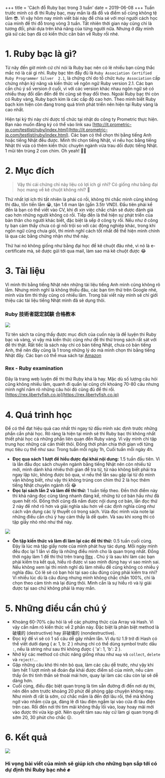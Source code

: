 +++
title = 'Cách đỗ Ruby bạc trong 3 tuần'
date = 2019-06-08
+++
Tuần trước mình có đi thi Ruby bạc, may mắn là đã đỗ và điểm số cũng không tệ lắm :sunglasses:. Vì vậy hôm nay mình viết bài này để chia sẻ với mọi người cách học của mình để thi đỗ trong vòng 3 tuần. Tất nhiên thời gian này cũng chỉ là tương đối, phải dựa trên khả năng của từng người nữa. Nhưng ở đây mình giả sử các bạn đã có kiến thức căn bản về Ruby rồi nhé.

#  1. Ruby bạc là gì?
Từ nãy đến giờ mình cứ chỉ nói là Ruby bạc nên có lẽ nhiều bạn cũng thắc mắc nó là cái gì nhỉ.
Ruby bạc tên đầy đủ là `Ruby Association Certified Ruby Programmer Silver  2.1`, là chứng chỉ do tổ chức `Ruby Association` cấp chứng nhận kỹ năng và kiến thức về ngôn ngữ Ruby version 2.1. Các bạn cần chú ý số version ở cuối, vì với các version khác nhau ngôn ngữ  sẽ có nhiều thay đổi dẫn đến đề thi cũng sẽ thay đổi theo. Ngoài Ruby bạc thì còn có Ruby vàng, Ruby bạch kim là các cấp độ cao hơn. Theo mình biết Ruby bạch kim hiện còn đang trong quá trình phát triển nên hiện tại Ruby vàng là cao nhất.

Hiện tại kỳ thi này chỉ được tổ chức tại nhật do công ty Prometric thực hiện. Bạn nào muốn đăng ký có thể vào link sau  [http://it.prometric-jp.com/testlist/ruby/index.html](http://it.prometric-jp.com/testlist/ruby/index.html). Các bạn có thể chọn thi bằng tiếng Anh hoặc tiếng Nhật đều được. Mình thì chọn tiếng Nhật, vì nếu học bằng tiếng Nhật thì vừa có thêm kiến thức chuyên ngành vừa trau dồi được tiếng Nhật. 1 mũi tên trúng 2 con chim.  Oh yeah! :hatched_chick::hatched_chick:

# 2. Mục đích
 
> Vậy thi cái chứng chỉ này liệu có lợi ích gì nhỉ? Có giống như bằng đại học mang về kê chuột không nhỉ? :thinking:

Thứ nhất lợi ích thì tất nhiên là phải có rồi, không thì chắc mình cũng không thi đâu, tốn tiền lắm :sob:, tận 1.6 man lận (gần 3.5tr VND). Đầu tiên phải kể đến là bạn có thể viết vào CV, khi đi xin việc chắc chắn sẽ được đánh giá cao hơn những người không có rồi. Tiếp đến là thể hiện sự phát triển của bản thân cho người khác biết, đặc biệt là sếp ở công ty rồi. Nếu như ở công ty bạn cảm thấy chưa có gì nổi trội so với các động nghiệp khác, trong khi ngôn ngữ cũng chưa giỏi, thì mình nghĩ cách tốt nhất để thể hiện mình chính là qua các bằng chứng nhận như thế này.

Thứ hai nó không giống như bằng đại học để kê chuột đâu nhé, vì nó là e-certificate mà, sẽ được gửi tới qua mail, làm sao mà kê chuột được :joy:
# 3. Tài liệu
Vì mình thi bằng tiếng Nhật nên những tài liệu tiếng Anh mình cũng không rõ lắm. Nhưng mình nghĩ là không thiếu đâu, các bạn tìm thử trên Google nhé, mình vừa tìm thì thấy cũng có nhiều lắm. Trong bài viết này mình sẽ chỉ giới thiệu các tài liệu tiếng Nhật mình đã sẽ dụng thôi.

### Ruby 技術者認定試験  合格教本
![](https://nddblog-prod.s3.amazonaws.com/uploads/image_file/image/14/519gNUrXcML._SX350_BO1_204_203_200_.jpg)

Từ tên sách ta cũng thấy được mục đích của cuốn này là để luyện thi Ruby bạc và vàng, vì vậy mà kiến thức cũng như đề thi thử trong sách rất sát với đề thi thật. Rất tiếc là sách này chỉ có bản tiếng Nhật, chưa có bản tiếng Anh, thế nên đây cũng là 1 trong những lý do mà mình chọn thi bằng tiếng Nhật đấy. Các bạn có thể mua sách tại [Amazon](https://www.amazon.co.jp/%E6%94%B9%E8%A8%822%E7%89%88-Ruby%E6%8A%80%E8%A1%93%E8%80%85%E8%AA%8D%E5%AE%9A%E8%A9%A6%E9%A8%93%E5%90%88%E6%A0%BC%E6%95%99%E6%9C%AC-Silver-Gold%E5%AF%BE%E5%BF%9C-Ruby%E5%85%AC%E5%BC%8F%E8%B3%87%E6%A0%BC%E6%95%99%E7%A7%91%E6%9B%B8/dp/4774191949/ref=sr_1_1?__mk_ja_JP=%E3%82%AB%E3%82%BF%E3%82%AB%E3%83%8A&keywords=ruby%E6%8A%80%E8%A1%93%E8%80%85%E8%AA%8D%E5%AE%9A%E8%A9%A6%E9%A8%93&qid=1559969489&s=gateway&sr=8-1)

### Rex - Ruby examination
Đây là trang web luyện đề thi thử Ruby khá là hay. Mặc dù số lượng câu hỏi cũng không nhiều lắm, quanh đi quẩn lại cũng chỉ khoảng 70-80 câu nhưng mình nghĩ nắm rõ những câu hỏi đó cũng đủ để thi rồi. [https://rex.libertyfish.co.jp](https://rex.libertyfish.co.jp)

# 4. Quá trình học
Để có thể đạt hiệu quả cao nhất thì ngay từ đầu mình xác định trước những phần cần phải học. Rõ ràng là hiện tại mình sẽ thi Ruby bạc thì không nhất thiết phải học cả những phần liên quan đến Ruby vàng. Vì vậy mình chỉ tập trung học những cái cần thiết thôi. Đồng thời phân chia thời gian với từng mục tiêu cụ thể như sau: Trong tuần mỗi ngày 1h, Cuối tuần mỗi ngày 4h.

 - **Đọc qua sách 1 lượt để hiểu được đại khái nội dung:** 1.5 tuần đầu tiên. 
 Vì là lần đầu đọc sách chuyên ngành bằng tiếng Nhật nên còn nhiều từ mới, mình dành khá nhiều thời gian để tra từ, từ nào không biết phải tra ngay lập tức, không được bỏ qua, vì nếu thế lần sau gặp lại từ đó mình vẫn không biết,  như vậy thì không trúng con chim thứ 2 là học thêm tiếng Nhật chuyên ngành rồi :joy:
 - **Đọc lại sách lần 2 và làm đề thi thử:** 1 tuần tiếp theo. 
Đến thời điểm này thì khả năng đọc cũng tăng nhanh đáng kể, những từ cơ bản hầu như đã quen hết rồi. Đồng thời cũng đã nắm được nội dung cơ bản, lần đọc thứ 2 này để nhớ rõ hơn và giải nghĩa sâu hơn về các định nghĩa cũng như cách vận dụng các lý thuyết có trong sách. Vừa đọc mình vừa note lại những điều cần chú ý hay cảm thấy là dễ quên. Và sau khi xong thì có tập giấy nhỏ nhỏ như thế này.

![](https://nddblog-prod.s3.amazonaws.com/uploads/image_file/image/15/IMG_1848.JPG)

- **Ôn tập kiến thức và làm đi làm lại các đề thi thử:** 0.5 tuần cuối cùng.
Đây là lúc mà tập giấy note của mình phát huy tác dụng. Mỗi ngày mình đều đọc lại 1 lần vì đây là những điều mình cho là quan trọng nhất. Đồng thời ngày làm 1 đề thi thử trên trang [Rex](https://rex.libertyfish.co.jp) . Chú ý là sau khi làm các bạn phải kiểm tra kết quả, hiểu rõ được vì sao mình đúng hay vì sao mình sai. Nếu không xem lại thì mình nghĩ dù làm nhiều đề cũng không có nhiều ý nghĩa đâu. Có lẽ sẽ có bạn hỏi tại sao câu đúng cũng phải kiểm tra nhỉ? Vì nhiều lúc dù là câu đúng nhưng mình không chắc chắn 100%, chỉ là chọn theo cảm tính mà lại đúng thôi. Mình cần là sự hiểu rõ và lý giải được tại sao chứ không phải là may mắn. 

# 5. Những điều cần chú ý
- Khoảng 60-70% câu hỏi là về các phương thức của Array và Hash. Vì vậy cần nắm rõ kiến thức về 2 phần này. Đặc biệt là phân biệt method là 破壊的 (destructive) hay 非破壊的 (nondestructive).
- Đọc kỹ đề vì sẽ có 1 số câu dễ gây nhầm lẫn. Ví dụ từ 1.9 trở đi Hash có thể viết dưới dạng { a: 1, b: 2 } nhưng chỉ có thể dùng symbol trước dấu `:`, nếu là string như sau thì không được { 'a': 1, 'b': 2 }.
- Nhớ kỹ các method có chức năng giống nhau như `map` và `collect`, `delete` và `reject!`...
- Gặp những câu khó thì nên bỏ qua, làm các câu dễ trước, như vậy khi làm hết 1 lượt mình sẽ đoán đại khái được điểm số của mình, nếu cảm thấy ổn thì tinh thần sẽ thoải mái hơn, quay lại làm các câu còn lại sẽ dễ dàng hơn.
- Cuối cùng, điều đặc biệt quan trọng là tìm sẵn đường đi đến nơi dự thi, nên đến sớm trước khoảng 20 phút đề phòng gặp chuyện không may. Như mình đi rất là sớm, cứ chắc mẩm là đến đợi lâu rồi, thế mà không ngờ vào nhầm cửa ga, đáng lẽ đi tàu điện ngầm lại vào cửa đi tàu điện trên cao. Rồi đến nơi thì tìm mãi không thấy lối vào, loay hoay mãi mới vào được thì vừa kịp giờ. Nên quyết tâm sau này cứ làm gì quan trọng đi sớm 20, 30 phút cho chắc :confounded:.

# 6. Kết quả
 ![](https://nddblog-prod.s3.amazonaws.com/uploads/image_file/image/17/Screen_Shot_2019-06-08_at_17.13.47.png)
 
### Hi vọng bài viết của mình sẽ giúp ích cho những bạn sắp tới có dự định thi Ruby bạc nhé :fist:
